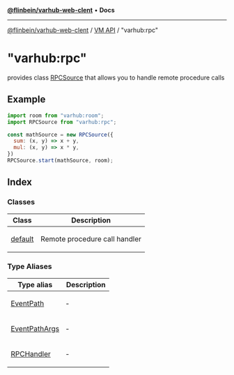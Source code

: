 [**@flinbein/varhub-web-clent**](../../../README.md) • **Docs**

***

[@flinbein/varhub-web-clent](../../../README.md) / [VM API](../../README.md) / "varhub:rpc"

# "varhub:rpc"

provides class [RPCSource](classes/default.md) that allows you to handle remote procedure calls

## Example

```javascript
import room from "varhub:room";
import RPCSource from "varhub:rpc";

const mathSource = new RPCSource({
  sum: (x, y) => x + y,
  mul: (x, y) => x * y,
})
RPCSource.start(mathSource, room);
```

## Index

### Classes

<table>
<thead>
<tr>
<th>Class</th>
<th>Description</th>
</tr>
</thead>
<tbody>
<tr>
<td>

[default](classes/default.md)

</td>
<td>

Remote procedure call handler

</td>
</tr>
</tbody>
</table>

### Type Aliases

<table>
<thead>
<tr>
<th>Type alias</th>
<th>Description</th>
</tr>
</thead>
<tbody>
<tr>
<td>

[EventPath](type-aliases/EventPath.md)

</td>
<td>

&hyphen;

</td>
</tr>
<tr>
<td>

[EventPathArgs](type-aliases/EventPathArgs.md)

</td>
<td>

&hyphen;

</td>
</tr>
<tr>
<td>

[RPCHandler](type-aliases/RPCHandler.md)

</td>
<td>

&hyphen;

</td>
</tr>
</tbody>
</table>
